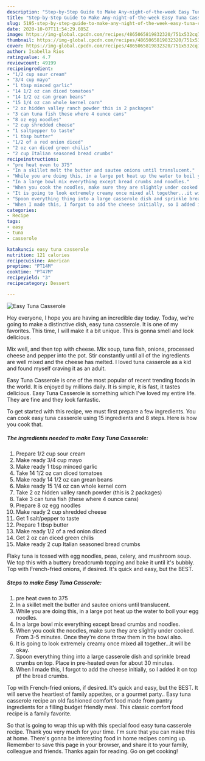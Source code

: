 ```yaml
---
description: "Step-by-Step Guide to Make Any-night-of-the-week Easy Tuna Casserole"
title: "Step-by-Step Guide to Make Any-night-of-the-week Easy Tuna Casserole"
slug: 5195-step-by-step-guide-to-make-any-night-of-the-week-easy-tuna-casserole
date: 2020-10-07T11:54:29.085Z
image: https://img-global.cpcdn.com/recipes/4865065819832320/751x532cq70/easy-tuna-casserole-recipe-main-photo.jpg
thumbnail: https://img-global.cpcdn.com/recipes/4865065819832320/751x532cq70/easy-tuna-casserole-recipe-main-photo.jpg
cover: https://img-global.cpcdn.com/recipes/4865065819832320/751x532cq70/easy-tuna-casserole-recipe-main-photo.jpg
author: Isabella Rios
ratingvalue: 4.7
reviewcount: 49199
recipeingredient:
- "1/2 cup sour cream"
- "3/4 cup mayo"
- "1 tbsp minced garlic"
- "14 1/2 oz can diced tomatoes"
- "14 1/2 oz can grean beans"
- "15 1/4 oz can whole kernel corn"
- "2 oz hidden valley ranch powder this is 2 packages"
- "3 can tuna fish these where 4 ounce cans"
- "8 oz egg noodles"
- "2 cup shredded cheese"
- "1 saltpepper to taste"
- "1 tbsp butter"
- "1/2 of a red onion diced"
- "2 oz can diced green chilis"
- "2 cup Italian seasoned bread crumbs"
recipeinstructions:
- "pre heat oven to 375"
- "In a skillet melt the butter and sautee onions until translucent."
- "While you are doing this, in a large pot heat up the water to boil your egg noodles."
- "In a large bowl mix everything except bread crumbs and noodles."
- "When you cook the noodles, make sure they are slightly under cooked. From 3-5 minutes. Once they&#39;re done throw them in the bowl also."
- "It is going to look extremely creamy once mixed all together...it will be okay."
- "Spoon everything thing into a large casserole dish and sprinkle bread crumbs on top. Place in pre-heated oven for about 30 minutes."
- "When I made this, I forgot to add the cheese initially, so I added it on top pf the bread crumbs."
categories:
- Recipe
tags:
- easy
- tuna
- casserole

katakunci: easy tuna casserole 
nutrition: 121 calories
recipecuisine: American
preptime: "PT14M"
cooktime: "PT47M"
recipeyield: "3"
recipecategory: Dessert

---
```



![Easy Tuna Casserole](https://img-global.cpcdn.com/recipes/4865065819832320/751x532cq70/easy-tuna-casserole-recipe-main-photo.jpg)

Hey everyone, I hope you are having an incredible day today. Today, we're going to make a distinctive dish, easy tuna casserole. It is one of my favorites. This time, I will make it a bit unique. This is gonna smell and look delicious.

Mix well, and then top with cheese. Mix soup, tuna fish, onions, processed cheese and pepper into the pot. Stir constantly until all of the ingredients are well mixed and the cheese has melted. I loved tuna casserole as a kid and found myself craving it as an adult.

Easy Tuna Casserole is one of the most popular of recent trending foods in the world. It is enjoyed by millions daily. It is simple, it is fast, it tastes delicious. Easy Tuna Casserole is something which I've loved my entire life. They are fine and they look fantastic.


To get started with this recipe, we must first prepare a few ingredients. You can cook easy tuna casserole using 15 ingredients and 8 steps. Here is how you cook that.

<!--inarticleads1-->

##### The ingredients needed to make Easy Tuna Casserole:

1. Prepare 1/2 cup sour cream
1. Make ready 3/4 cup mayo
1. Make ready 1 tbsp minced garlic
1. Take 14 1/2 oz can diced tomatoes
1. Make ready 14 1/2 oz can grean beans
1. Make ready 15 1/4 oz can whole kernel corn
1. Take 2 oz hidden valley ranch powder (this is 2 packages)
1. Take 3 can tuna fish (these where 4 ounce cans)
1. Prepare 8 oz egg noodles
1. Make ready 2 cup shredded cheese
1. Get 1 salt/pepper to taste
1. Prepare 1 tbsp butter
1. Make ready 1/2 of a red onion diced
1. Get 2 oz can diced green chilis
1. Make ready 2 cup Italian seasoned bread crumbs


Flaky tuna is tossed with egg noodles, peas, celery, and mushroom soup. We top this with a buttery breadcrumb topping and bake it until it&#39;s bubbly. Top with French-fried onions, if desired. It&#39;s quick and easy, but the BEST. 

<!--inarticleads2-->

##### Steps to make Easy Tuna Casserole:

1. pre heat oven to 375
1. In a skillet melt the butter and sautee onions until translucent.
1. While you are doing this, in a large pot heat up the water to boil your egg noodles.
1. In a large bowl mix everything except bread crumbs and noodles.
1. When you cook the noodles, make sure they are slightly under cooked. From 3-5 minutes. Once they&#39;re done throw them in the bowl also.
1. It is going to look extremely creamy once mixed all together...it will be okay.
1. Spoon everything thing into a large casserole dish and sprinkle bread crumbs on top. Place in pre-heated oven for about 30 minutes.
1. When I made this, I forgot to add the cheese initially, so I added it on top pf the bread crumbs.


Top with French-fried onions, if desired. It&#39;s quick and easy, but the BEST. It will serve the heartiest of family appetites, or a gourmet party.. Easy tuna casserole recipe an old fashioned comfort food made from pantry ingredients for a filling budget friendly meal. This classic comfort food recipe is a family favorite. 

So that is going to wrap this up with this special food easy tuna casserole recipe. Thank you very much for your time. I'm sure that you can make this at home. There's gonna be interesting food in home recipes coming up. Remember to save this page in your browser, and share it to your family, colleague and friends. Thanks again for reading. Go on get cooking!
